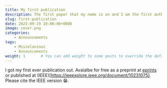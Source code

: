 ```yaml
---
title: My first publication
description: The first paper that my name is on and I am the first author
slug: first-publication
date: 2023-09-19 10:00:00+0000
image: cover.png
categories:
    - Announcements
tags:
    - Miscelanious
    - Announcements
weight: 1       # You can add weight to some posts to override the default sorting (date descending)
---
```

I got my first ever publication out. Avaialbe for free as a preprint at [eprints](https://eprints.gla.ac.uk/304810/) or published at (IEEE)[https://ieeexplore.ieee.org/document/10231075]. Please cite the IEEE version 😁.

